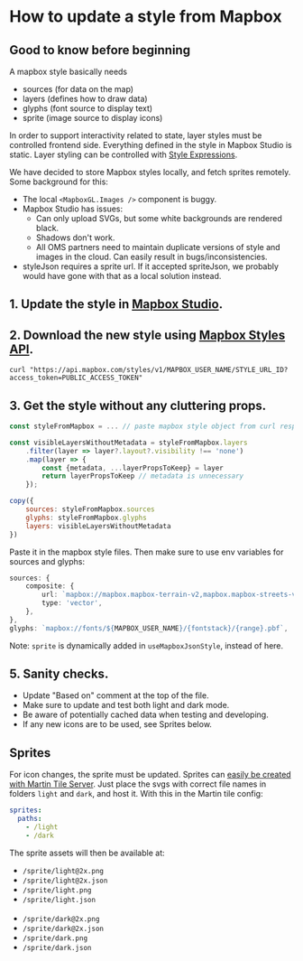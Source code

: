 # How to update a style from Mapbox

## Good to know before beginning

A mapbox style basically needs

- sources (for data on the map)
- layers (defines how to draw data)
- glyphs (font source to display text)
- sprite (image source to display icons)

In order to support interactivity related to state, layer styles must be controlled frontend side. Everything defined in the style in Mapbox Studio is static. Layer styling can be controlled with [Style Expressions](https://docs.mapbox.com/style-spec/reference/expressions/).

We have decided to store Mapbox styles locally, and fetch sprites remotely. Some background for this:

- The local `<MapboxGL.Images />` component is buggy.
- Mapbox Studio has issues:
  - Can only upload SVGs, but some white backgrounds are rendered black.
  - Shadows don't work.
  - All OMS partners need to maintain duplicate versions of style and images in the cloud. Can easily result in bugs/inconsistencies.
- styleJson requires a sprite url. If it accepted spriteJson, we probably would have gone with that as a local solution instead.

## 1. Update the style in [Mapbox Studio](http://studio.mapbox.com/).

## 2. Download the new style using [Mapbox Styles API](https://docs.mapbox.com/api/maps/styles/#retrieve-a-style).

```
curl "https://api.mapbox.com/styles/v1/MAPBOX_USER_NAME/STYLE_URL_ID?access_token=PUBLIC_ACCESS_TOKEN"
```

## 3. Get the style without any cluttering props.

```js
const styleFromMapbox = ... // paste mapbox style object from curl response here

const visibleLayersWithoutMetadata = styleFromMapbox.layers
    .filter(layer => layer?.layout?.visibility !== 'none')
    .map(layer => {
        const {metadata, ...layerPropsToKeep} = layer
        return layerPropsToKeep // metadata is unnecessary
    });

copy({
    sources: styleFromMapbox.sources
    glyphs: styleFromMapbox.glyphs
    layers: visibleLayersWithoutMetadata
})
```

Paste it in the mapbox style files. Then make sure to use env variables for sources and glyphs:

```ts
sources: {
    composite: {
        url: `mapbox://mapbox.mapbox-terrain-v2,mapbox.mapbox-streets-v8,${MAPBOX_USER_NAME}.${MAPBOX_NSR_TILESET_ID}`,
        type: 'vector',
    },
},
glyphs: `mapbox://fonts/${MAPBOX_USER_NAME}/{fontstack}/{range}.pbf`,
```

Note: `sprite` is dynamically added in `useMapboxJsonStyle`, instead of here.

## 5. Sanity checks.

- Update "Based on" comment at the top of the file.
- Make sure to update and test both light and dark mode.
- Be aware of potentially cached data when testing and developing.
- If any new icons are to be used, see Sprites below.

## Sprites

For icon changes, the sprite must be updated. Sprites can [easily be created with Martin Tile Server](https://maplibre.org/martin/sources-sprites.html). Just place the svgs with correct file names in folders `light` and `dark`, and host it. With this in the Martin tile config:

```yaml
sprites:
  paths:
    - /light
    - /dark
```

The sprite assets will then be available at:

- `/sprite/light@2x.png`
- `/sprite/light@2x.json`
- `/sprite/light.png`
- `/sprite/light.json`
  <br /><br />
- `/sprite/dark@2x.png`
- `/sprite/dark@2x.json`
- `/sprite/dark.png`
- `/sprite/dark.json`
